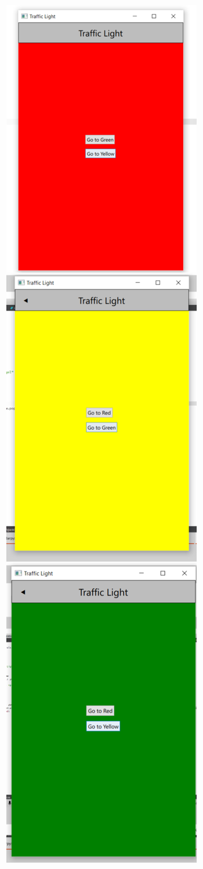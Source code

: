 ![Screenshot](https://github.com/Mishanya666/qml/blob/main/qml_6/2024-12-17_04-54-24.png)
![Screenshot](https://github.com/Mishanya666/qml/blob/main/qml_6/2024-12-17_04-54-27.png)
![Screenshot](https://github.com/Mishanya666/qml/blob/main/qml_6/2024-12-17_04-54-29.png)

